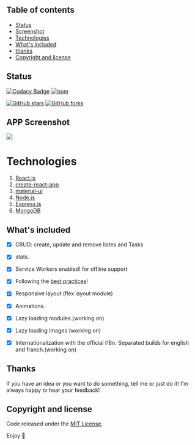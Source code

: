 

## Table of contents

- [Status](#status)
- [Screenshot](#Screenshot)
- [Technologies](#Technologies)
- [What's included](#whats-included)
- [thanks](#thanks)
- [Copyright and license](#copyright-and-license)

## Status

[![Codacy Badge](https://api.codacy.com/project/badge/Grade/9630ec7256d542809ffee93f9da3973b)](https://app.codacy.com/manual/m-naim/to-do-app?utm_source=github.com&utm_medium=referral&utm_content=m-naim/to-do-app&utm_campaign=Badge_Grade_Dashboard)
[![npm](https://img.shields.io/badge/demo-online-brightgreen.svg)](http://sodo.netlify.com/)

[![GitHub stars](https://img.shields.io/github/stars/m-naim/to-do-app.svg?style=social&label=Star)](https://github.com/m-naim/to-do-app)
[![GitHub forks](https://img.shields.io/github/forks/m-naim/to-do-app.svg?style=social&label=Fork)](https://github.com/m-naim/to-do-app/fork)

## APP Screenshot
![](screenshots/V4.jpg)
# Technologies

1. [React.js](https://reactjs.org)
1. [create-react-app](https://github.com/facebook/create-react-app)
1. [material-ui](https://material-ui.com)
1. [Node.js](https://nodejs.org)
1. [Express.js](https://expressjs.com)
1. [MongoDB](https://mongodb.com)

## What's included

- [x] CRUD: create, update and remove listes and Tasks
- [x] stats.
- [x] Service Workers enabled! for offline support

- [x] Following the [best practices](https://github.com/airbnb/javascript)!
- [x] Responsive layout (flex layout module)
- [x] Animations.
- [x] Lazy loading modules.(working on)
- [x] Lazy loading images (working on)
- [x] Internationalization with the official i18n. Separated builds for english and franch.(working on)




## Thanks

If you have an idea or you want to do something, tell me or just do it!
I'm always happy to hear your feedback!

## Copyright and license

 Code released under the [MIT License](https://github.com/Ismaestro/angular8-example-app/blob/master/LICENSE).

Enjoy :metal:
